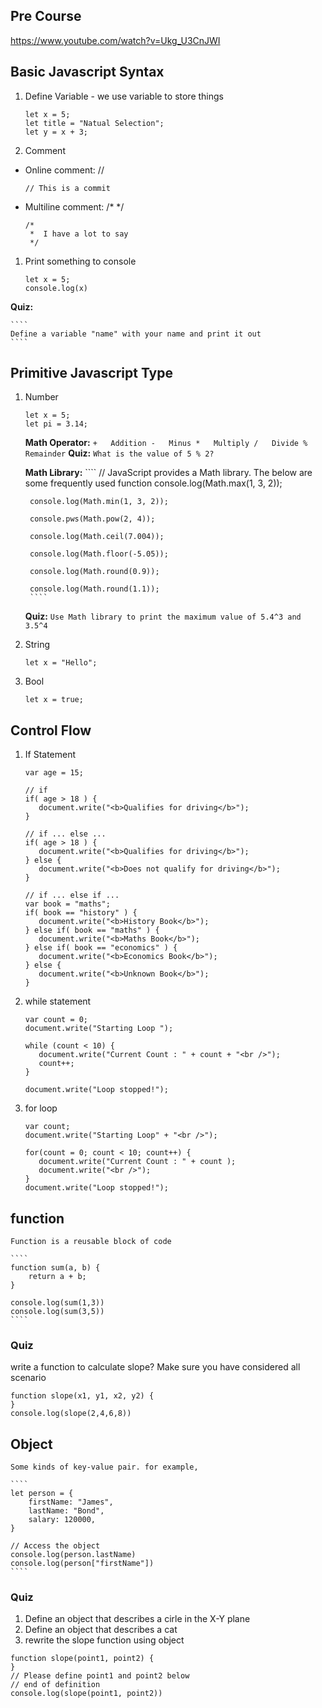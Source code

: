 ## Pre Course 

https://www.youtube.com/watch?v=Ukg_U3CnJWI


## Basic Javascript Syntax

1. Define Variable - we use variable to store things
    ````
    let x = 5;
    let title = "Natual Selection";
    let y = x + 3;
    ````
1. Comment
  - Online comment: //
    ````
    // This is a commit
    ````
  - Multiline comment: /* */
    ````
    /*
     *  I have a lot to say
     */ 
    ````
1. Print something to console
    ````
    let x = 5;
    console.log(x)
    ````
**Quiz:**

    ````
    Define a variable "name" with your name and print it out    
    ````

## Primitive Javascript Type

1. Number
    ````
    let x = 5;
    let pi = 3.14;
    ````
 
    **Math Operator:**
        ````
        +   Addition
        -   Minus
        *   Multiply
        /   Divide
        %   Remainder
        ````
    **Quiz:**
        ````
        What is the value of 5 % 2?
        ````
    
    **Math Library:**
        ````
        // JavaScript provides a Math library. The below are some frequently used function 
        console.log(Math.max(1, 3, 2));

        console.log(Math.min(1, 3, 2));

        console.pws(Math.pow(2, 4));

        console.log(Math.ceil(7.004));

        console.log(Math.floor(-5.05));

        console.log(Math.round(0.9));

        console.log(Math.round(1.1));
        ````
    **Quiz:**
        ````
        Use Math library to print the maximum value of 5.4^3 and 3.5^4
        ````


1. String
    ````
    let x = "Hello";
    ````
1. Bool  
    ````
    let x = true;
    ````
## Control Flow

1. If Statement

    ````
    var age = 15;
    
    // if
    if( age > 18 ) {
       document.write("<b>Qualifies for driving</b>");
    }
    
    // if ... else ...
    if( age > 18 ) {
       document.write("<b>Qualifies for driving</b>");
    } else {
       document.write("<b>Does not qualify for driving</b>");
    }
    
    // if ... else if ...
    var book = "maths";
    if( book == "history" ) {
       document.write("<b>History Book</b>");
    } else if( book == "maths" ) {
       document.write("<b>Maths Book</b>");
    } else if( book == "economics" ) {
       document.write("<b>Economics Book</b>");
    } else {
       document.write("<b>Unknown Book</b>");
    } 
    ````
1. while statement
    ````
    var count = 0;
    document.write("Starting Loop ");

    while (count < 10) {
       document.write("Current Count : " + count + "<br />");
       count++;
    }

    document.write("Loop stopped!");
    ````
1. for loop
    ````
    var count;
    document.write("Starting Loop" + "<br />");

    for(count = 0; count < 10; count++) {
       document.write("Current Count : " + count );
       document.write("<br />");
    }         
    document.write("Loop stopped!");
    ````
## function 

    Function is a reusable block of code
    
    ````
    function sum(a, b) {
        return a + b;
    }

    console.log(sum(1,3))
    console.log(sum(3,5))
    ````
### Quiz 
  
  write a function to calculate slope? Make sure you have considered all scenario
  
  ````
  function slope(x1, y1, x2, y2) {
  }
  console.log(slope(2,4,6,8))
  ````
## Object

    Some kinds of key-value pair. for example, 
    
    ````
    let person = {
        firstName: "James",
        lastName: "Bond",
        salary: 120000,
    }
    
    // Access the object
    console.log(person.lastName)
    console.log(person["firstName"])
    ````
### Quiz 

1. Define an object that describes a cirle in the X-Y plane
2. Define an object that describes a cat
3. rewrite the slope function using object
  
  ````
  function slope(point1, point2) {
  }
  // Please define point1 and point2 below
  // end of definition
  console.log(slope(point1, point2))
  ````  
    
